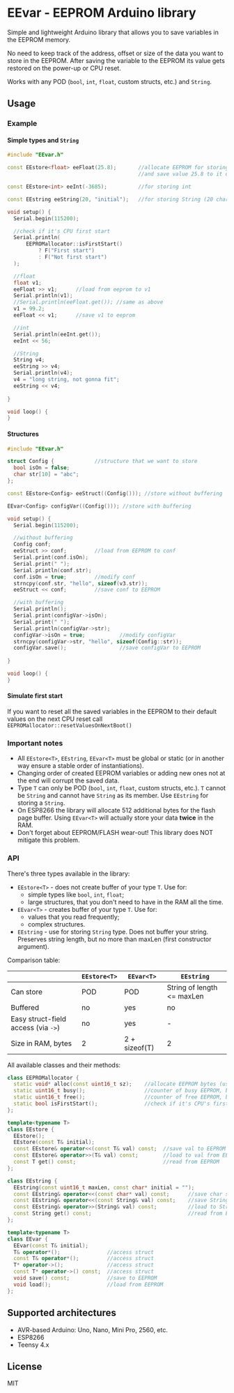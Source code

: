 # EEvar - EEPROM Arduino library

Simple and lightweight Arduino library that allows you to save variables in the EEPROM memory. 

No need to keep track of the address, offset or size of the data you want to store in the EEPROM.
After saving the variable to the EEPROM its value gets restored on the power-up or CPU reset.

Works with any POD (`bool`, `int`, `float`, custom structs, etc.) and `String`. 

## Usage

### Example

#### Simple types and `String`

```c++
#include "EEvar.h"

const EEstore<float> eeFloat(25.8);       //allocate EEPROM for storing float 
                                          //and save value 25.8 to it on the first start

const EEstore<int> eeInt(-3685);          //for storing int

const EEstring eeString(20, "initial");   //for storing String (20 chars max)

void setup() {
  Serial.begin(115200);

  //check if it's CPU first start
  Serial.println(
      EEPROMallocator::isFirstStart()
          ? F("First start") 
          : F("Not first start")
  );

  //float
  float v1;
  eeFloat >> v1;      //load from eeprom to v1
  Serial.println(v1);
  //Serial.println(eeFloat.get()); //same as above
  v1 = 99.2;
  eeFloat << v1;      //save v1 to eeprom

  //int
  Serial.println(eeInt.get());
  eeInt << 56;

  //String
  String v4;
  eeString >> v4;
  Serial.println(v4);
  v4 = "long string, not gonna fit";
  eeString << v4;
  
}

void loop() {
}

```

#### Structures

```c++
#include "EEvar.h"

struct Config {				//structure that we want to store
  bool isOn = false;
  char str[10] = "abc";
};

const EEstore<Config> eeStruct((Config())); //store without buffering

EEvar<Config> configVar((Config())); //store with buffering

void setup() {
  Serial.begin(115200);

  //without buffering
  Config conf;
  eeStruct >> conf;			//load from EEPROM to conf
  Serial.print(conf.isOn);
  Serial.print(" ");
  Serial.println(conf.str);
  conf.isOn = true;			//modify conf
  strncpy(conf.str, "hello", sizeof(v3.str));
  eeStruct << conf;			//save conf to EEPROM

  //with buffering
  Serial.println();
  Serial.print(configVar->isOn);
  Serial.print(" ");
  Serial.println(configVar->str);
  configVar->isOn = true;			//modify configVar
  strncpy(configVar->str, "hello", sizeof(Config::str));
  configVar.save();					//save configVar to EEPROM
  
}

void loop() {
}

```

#### Simulate first start

If you want to reset all the saved variables in the EEPROM to their default values
on the next CPU reset call `EEPROMallocator::resetValuesOnNextBoot()`


### Important notes

- All `EEstore<T>`, `EEstring`, `EEvar<T>` must be global or static (or in another way ensure a stable order of instantiations).
- Changing order of created EEPROM variables or adding new ones not at the end will corrupt the saved data.
- Type `T` can only be POD (`bool`, `int`, `float`, custom structs, etc.). `T` cannot be `String` and cannot have `String` as its member. Use `EEstring` for storing a `String`.
- On ESP8266 the library will allocate 512 additional bytes for the flash page buffer. Using `EEvar<T>` will actually store your data __twice__ in the RAM.
- Don't forget about EEPROM/FLASH wear-out! This library does NOT mitigate this problem.

### API

There's three types available in the library: 

- `EEstore<T>` - does not create buffer of your type `T`. Use for:
  - simple types like `bool`, `int`, `float`;
  - large structures, that you don't need to have in the RAM all the time.
- `EEvar<T>` - creates buffer of your type `T`. Use for:
  - values that you read frequently;
  - complex structures.
-  `EEstring` - use for storing `String` type. Does not buffer your string. Preserves string length, but no more than maxLen (first constructor argument).

Comparison table:

|                                     | `EEstore<T>` | `EEvar<T>`    | `EEstring`         |
| ----------------------------------- | ------------ | ------------- | -------------------------- |
| Can store                           | POD          | POD           | String of length <= maxLen |
| Buffered                            | no           | yes           | no                         |
| Easy struct-field access (via `->`) | no           | yes           | -                          |
| Size in RAM, bytes                  | 2            | 2 + sizeof(T) | 2                          |



All available classes and their methods:

```c++
class EEPROMallocator {
  static void* alloc(const uint16_t sz);    //allocate EEPROM bytes (used by the library, don't call it directly)
  static uint16_t busy();                   //counter of busy EEPROM, bytes
  static uint16_t free();                   //counter of free EEPROM, bytes
  static bool isFirstStart();               //check if it's CPU's first start
};

template<typename T>
class EEstore {
  EEstore();
  EEstore(const T& initial);
  const EEstore& operator<<(const T& val) const;  //save val to EEPROM
  const EEstore& operator>>(T& val) const;        //load to val from EEPROM
  const T get() const;                            //read from EEPROM
};

class EEstring {
  EEstring(const uint16_t maxLen, const char* initial = "");
  const EEstring& operator<<(const char* val) const;      //save char string to EEPROM
  const EEstring& operator<<(const String& val) const;    //save String to EEPROM
  const EEstring& operator>>(String& val) const;          //load to String val from EEPROM
  const String get() const;                               //read from EEPROM
};

template<typename T>
class EEvar {
  EEvar(const T& initial);
  T& operator*();               //access struct
  const T& operator*();         //access struct
  T* operator->();              //access struct
  const T* operator->() const;  //access struct
  void save() const;            //save to EEPROM
  void load();                  //load from EEPROM
};
```



## Supported architectures

- AVR-based Arduino: Uno, Nano, Mini Pro, 2560, etc.
- ESP8266
- Teensy 4.x

## License

MIT
